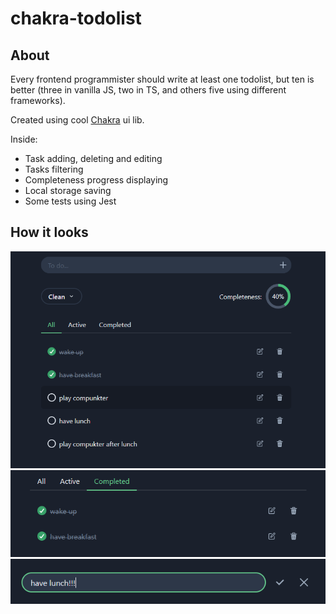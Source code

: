 # chakra-todolist
## About
Every frontend programmister should write at least one todolist, but ten is better (three in vanilla JS, two in TS, and others five using 
different frameworks).

Created using cool [Chakra](https://chakra-ui.com/) ui lib.

Inside:
* Task adding, deleting and editing
* Tasks filtering
* Completeness progress displaying
* Local storage saving
* Some tests using Jest

## How it looks
![Todolist](/public/appSnapMain.PNG)
![Completed tasks tab](/public/appSnapCompletedTasks.PNG)
![Task editing](/public/appSnapTaskEditing.PNG)